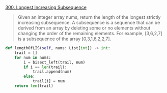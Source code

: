 [300. Longest Increasing Subsequence](https://leetcode.com/problems/longest-increasing-subsequence)

> Given an integer array nums, return the length of the longest strictly increasing subsequence.
> A subsequence is a sequence that can be derived from an array by deleting some or no elements without changing the order of the remaining elements. For example, [3,6,2,7] is a subsequence of the array [0,3,1,6,2,2,7].

```python
def lengthOfLIS(self, nums: List[int]) -> int: 
    trail = [] 
    for num in nums: 
        i = bisect_left(trail, num) 
        if i == len(trail): 
            trail.append(num) 
        else: 
            trail[i] = num 
    return len(trail)
```